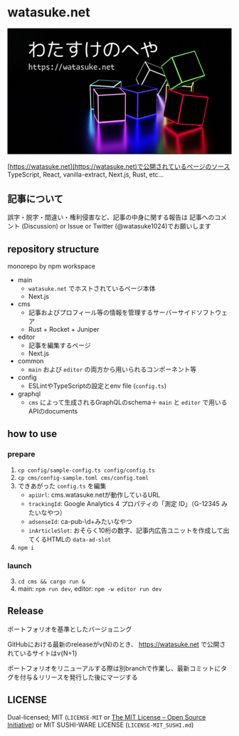 # watasuke.net

![README thumbnail](/main/public/thumbnail.jpg)

[https://watasuke.net](https://watasuke.net)で公開されているページのソース  
TypeScript, React, vanilla-extract, Next.js, Rust, etc...

## 記事について

誤字・脱字・間違い・権利侵害など、記事の中身に関する報告は 記事へのコメント (Discussion) or Issue or Twitter (@watasuke1024)でお願いします

## repository structure

monorepo by npm workspace

- main
  - `watasuke.net` でホストされているページ本体
  - Next.js
- cms
  - 記事およびプロフィール等の情報を管理するサーバーサイドソフトウェア
  - Rust + Rocket + Juniper
- editor
  - 記事を編集するページ
  - Next.js
- common
  - `main` および `editor` の両方から用いられるコンポーネント等
- config
  - ESLintやTypeScriptの設定とenv file (`config.ts`)
- graphql
  - `cms` によって生成されるGraphQLのschema＋ `main` と `editor` で用いるAPIのdocuments

## how to use

### prepare

1. `cp config/sample-config.ts config/config.ts`
2. `cp cms/config-sample.toml cms/config.toml`
3. できあがった `config.ts` を編集
   - `apiUrl`: cms.watasuke.netが動作しているURL
   - `trackingId`: Google Analytics 4 プロパティの「測定 ID」（G-12345 みたいなやつ）
   - `adsenseId`: ca-pub-\d+みたいなやつ
   - `inArticleSlot`: おそらく10桁の数字、記事内広告ユニットを作成して出てくるHTMLの `data-ad-slot`
4. `npm i`

### launch

3. `cd cms && cargo run &`
4. main: `npm run dev`, editor: `npm -w editor run dev`

## Release

ポートフォリオを基準としたバージョニング

GitHubにおける最新のreleaseがv{N}のとき、 https://watasuke.net で公開されているサイトはv{N+1}

ポートフォリオをリニューアルする際は別branchで作業し、最新コミットにタグを付与＆リリースを発行した後にマージする

## LICENSE

Dual-licensed; MIT (`LICENSE-MIT` or [The MIT License – Open Source Initiative](https://opensource.org/license/mit/)) or MIT SUSHI-WARE LICENSE (`LICENSE-MIT_SUSHI.md`)
